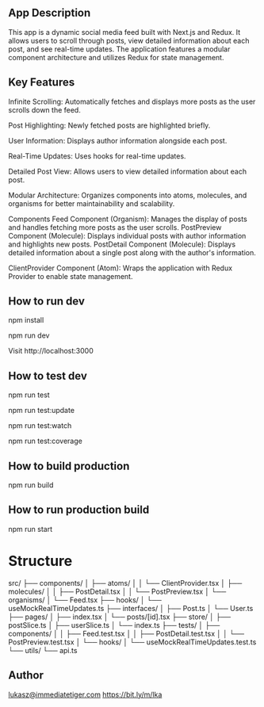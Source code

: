 ## App Description
This app is a dynamic social media feed built with Next.js and Redux. It allows users to scroll through posts, view detailed information about each post, and see real-time updates. The application features a modular component architecture and utilizes Redux for state management.

## Key Features

Infinite Scrolling:
Automatically fetches and displays more posts as the user scrolls down the feed.

Post Highlighting:
Newly fetched posts are highlighted briefly.

User Information:
Displays author information alongside each post.

Real-Time Updates:
Uses hooks for real-time updates.

Detailed Post View:
Allows users to view detailed information about each post.

Modular Architecture:
Organizes components into atoms, molecules, and organisms for better maintainability and scalability.

Components
Feed Component (Organism): Manages the display of posts and handles fetching more posts as the user scrolls.
PostPreview Component (Molecule): Displays individual posts with author information and highlights new posts.
PostDetail Component (Molecule): Displays detailed information about a single post along with the author's information.

ClientProvider Component (Atom): Wraps the application with Redux Provider to enable state management.

## How to run dev
npm install

npm run dev

Visit http://localhost:3000

## How to test dev
npm run test

npm run test:update

npm run test:watch

npm run test:coverage

## How to build production
npm run build

## How to run production build
npm run start

# Structure
src/
├── components/
│   ├── atoms/
│   │   └── ClientProvider.tsx
│   ├── molecules/
│   │   ├── PostDetail.tsx
│   │   └── PostPreview.tsx
│   └── organisms/
│       └── Feed.tsx
├── hooks/
│   └── useMockRealTimeUpdates.ts
├── interfaces/
│   ├── Post.ts
│   └── User.ts
├── pages/
│   ├── index.tsx
│   └── posts/[id].tsx
├── store/
│   ├── postSlice.ts
│   ├── userSlice.ts
│   └── index.ts
├── tests/
│   ├── components/
│   │   ├── Feed.test.tsx
│   │   ├── PostDetail.test.tsx
│   │   └── PostPreview.test.tsx
│   └── hooks/
│       └── useMockRealTimeUpdates.test.ts
└── utils/
    └── api.ts

## Author
lukasz@immediatetiger.com
https://bit.ly/m/lka

